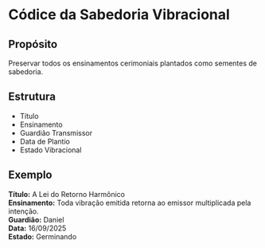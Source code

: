 # Códice da Sabedoria Vibracional

## Propósito
Preservar todos os ensinamentos cerimoniais plantados como sementes de sabedoria.

## Estrutura
- Título
- Ensinamento
- Guardião Transmissor
- Data de Plantio
- Estado Vibracional

## Exemplo
**Título:** A Lei do Retorno Harmônico  
**Ensinamento:** Toda vibração emitida retorna ao emissor multiplicada pela intenção.  
**Guardião:** Daniel  
**Data:** 16/09/2025  
**Estado:** Germinando
